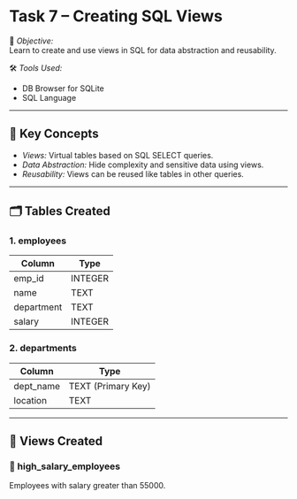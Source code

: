 # Task 7 – Creating SQL Views

🎯 *Objective:*  
Learn to create and use views in SQL for data abstraction and reusability.

🛠 *Tools Used:*  
- DB Browser for SQLite  
- SQL Language

---

## 📘 Key Concepts

- *Views:* Virtual tables based on SQL SELECT queries.
- *Data Abstraction:* Hide complexity and sensitive data using views.
- *Reusability:* Views can be reused like tables in other queries.

---

## 🗂️ Tables Created

### 1. employees

| Column     | Type     |
|------------|----------|
| emp_id     | INTEGER  |
| name       | TEXT     |
| department | TEXT     |
| salary     | INTEGER  |

### 2. departments

| Column     | Type    |
|------------|---------|
| dept_name  | TEXT (Primary Key) |
| location   | TEXT    |

---

## 🧠 Views Created

### 🔹 high_salary_employees
Employees with salary greater than 55000.
